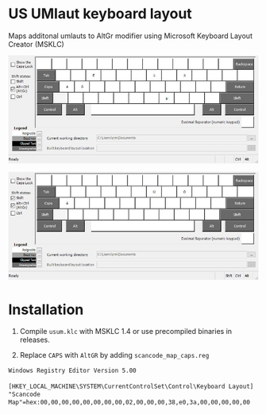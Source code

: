 US UMlaut keyboard layout
===========

Maps additonal umlauts to AltGr modifier using Microsoft Keyboard Layout Creator (MSKLC) 

![](USUMAltGr.jpg)

![](USUMShftAltGr.jpg)


Installation 
===========
1. Compile `usum.klc` with MSKLC 1.4 or use precompiled binaries in releases. 

2. Replace `CAPS` with `AltGR` by adding `scancode_map_caps.reg`

```
Windows Registry Editor Version 5.00

[HKEY_LOCAL_MACHINE\SYSTEM\CurrentControlSet\Control\Keyboard Layout]
"Scancode Map"=hex:00,00,00,00,00,00,00,00,02,00,00,00,38,e0,3a,00,00,00,00,00
```